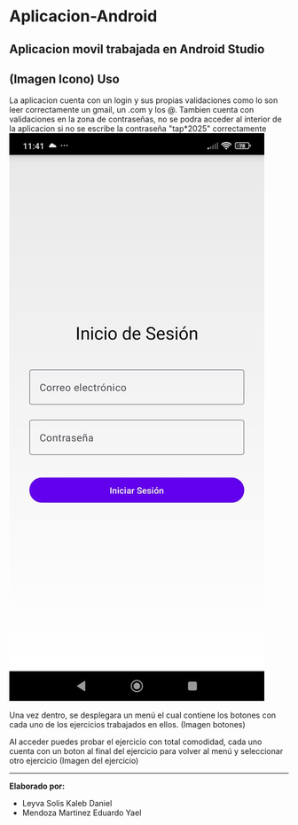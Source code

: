 # Aplicacion-Android
Aplicacion movil trabajada en Android Studio
----------------------------------------
(Imagen Icono)
**Uso**
--------------------------------------
La aplicacion cuenta con un login y sus propias validaciones como lo son leer correctamente un gmail, un .com y los @.
Tambien cuenta con validaciones en la zona de contraseñas, no se podra acceder al interior de la aplicacion si no se escribe la contraseña "tap*2025" correctamente
![img1](imagenes/img3.jpg)

Una vez dentro, se desplegara un menú el cual contiene los botones con cada uno de los ejercicios trabajados en ellos.
(Imagen botones)

Al acceder puedes probar el ejercicio con total comodidad, cada uno cuenta con un boton al final del ejercicio para volver al menú y seleccionar otro ejercicio
(Imagen del ejercicio)

--------------------------------------------
**Elaborado por:**
- Leyva Solis Kaleb Daniel
- Mendoza Martinez Eduardo Yael
